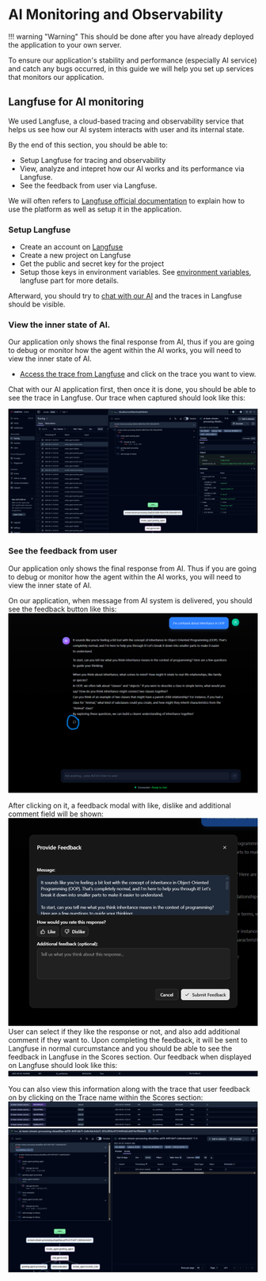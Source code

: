 # AI Monitoring and Observability

!!! warning "Warning"
    This should be done after you have already deployed the application to your own server.

To ensure our application's stability and performance (especially AI service) and catch any bugs occurred, in this guide we will help you set up services that monitors our application.

## Langfuse for AI monitoring
We used Langfuse, a cloud-based tracing and observability service that helps us see how our AI system interacts with user and its internal state.

By the end of this section, you should be able to:
- Setup Langfuse for tracing and observability
- View, analyze and intepret how our AI works and its performance via Langfuse.
- See the feedback from user via Langfuse.

We will often refers to [Langfuse official documentation](https://langfuse.com/docs) to explain how to use the platform as well as setup it in the application.

### Setup Langfuse

- Create an account on [Langfuse](https://langfuse.com/)
- Create a new project on Langfuse
- Get the public and secret key for the project
- Setup those keys in environment variables. See [environment variables](../development/environment.md), langfuse part for more details.

Afterward, you should try to [chat with our AI](../tutorial/chatting.md) and the traces in Langfuse should be visible.

### View the inner state of AI.
Our application only shows the final response from AI, thus if you are going to debug or monitor how the agent within the AI works, you will need to view the inner state of AI.

- [Access the trace from Langfuse](https://langfuse.com/docs/observability/overview) and click on the trace you want to view.

Chat with our AI application first, then once it is done, you should be able to see the trace in Langfuse. Our trace when captured should look like this:

![Langfuse trace](public/images/langfuse_trace.png)

### See the feedback from user
Our application only shows the final response from AI. Thus if you are going to debug or monitor how the agent within the AI works, you will need to view the inner state of AI.

On our application, when message from AI system is delivered, you should see the feedback button like this:
![Feedback button](public/images/feedback_look.png)

After clicking on it, a feedback modal with like, dislike and additional comment field will be shown:
![Feedback modal](public/images/feedback_modal.png)
User can select if they like the response or not, and also add additional comment if they want to. Upon completing the feedback, it will be sent to Langfuse in normal curcumstance and you should be able to see the feedback in Langfuse in the Scores section. Our feedback when displayed on Langfuse should look like this:
![Feedback on Langfuse](public/images/feedback_on_langfuse_1.png)

You can also view this information along with the trace that user feedback on by clicking on the Trace name within the Scores section:
![Feedback on Langfuse](public/images/feedback_on_langfuse_3.png)
![Feedback on Langfuse](public/images/feedback_on_langfuse_2.png)
